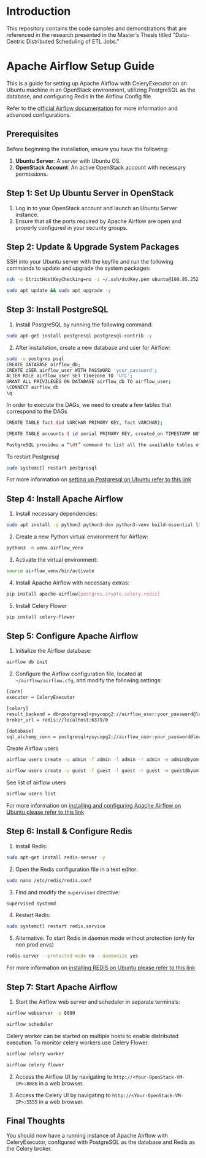
# Introduction

This repository contains the code samples and demonstrations that are referenced in the research presented in the Master’s Thesis titled "Data-Centric Distributed Scheduling of ETL Jobs." 

# Apache Airflow Setup Guide

This is a guide for setting up Apache Airflow with CeleryExecutor on an Ubuntu machine in an OpenStack environment, utilizing PostgreSQL as the database, and configuring Redis in the Airflow Config file. 

Refer to the [official Airflow documentation](https://airflow.apache.org/docs/apache-airflow/stable/) for more information and advanced configurations. 

## Prerequisites

Before beginning the installation, ensure you have the following:

1. **Ubuntu Server**: A server with Ubuntu OS.
2. **OpenStack Account**: An active OpenStack account with necessary permissions.

## Step 1: Set Up Ubuntu Server in OpenStack

1. Log in to your OpenStack account and launch an Ubuntu Server instance.
2. Ensure that all the ports required by Apache Airflow are open and properly configured in your security groups.

## Step 2: Update & Upgrade System Packages

SSH into your Ubuntu server with the keyfile and run the following commands to update and upgrade the system packages:

```sh
ssh -o StrictHostKeyChecking=no -i ~/.ssh/dcdKey.pem ubuntu@160.85.252.164
```

```sh
sudo apt update && sudo apt upgrade -y
```

## Step 3: Install PostgreSQL

1. Install PostgreSQL by running the following command:

```sh
sudo apt-get install postgresql postgresql-contrib -y
```

2. After installation, create a new database and user for Airflow:

```sh
sudo -u postgres psql
CREATE DATABASE airflow_db;
CREATE USER airflow_user WITH PASSWORD 'your_password';
ALTER ROLE airflow_user SET timezone TO 'UTC';
GRANT ALL PRIVILEGES ON DATABASE airflow_db TO airflow_user;
\CONNECT airflow_db
\q
```

In order to execute the DAGs, we need to create a few tables that correspond to the DAGs

```sh
CREATE TABLE fact (id VARCHAR PRIMARY KEY, fact VARCHAR);

CREATE TABLE accounts ( id serial PRIMARY KEY, created_on TIMESTAMP NOT NULL,  unit INT );

PostgreSQL provides a “\dt” command to list all the available tables of a database
```

To restart Postgresql
```sh
sudo systemctl restart postgresql
```

For more information on [setting up Postgresql on Ubuntu refer to this link](https://www.digitalocean.com/community/tutorials/how-to-install-postgresql-on-ubuntu-22-04-quickstart)

## Step 4: Install Apache Airflow

1. Install necessary dependencies:

```sh
sudo apt install -y python3 python3-dev python3-venv build-essential libssl-dev libffi-dev libmysqlclient-dev libxml2-dev libxslt1-dev libssl-dev libffi-dev zlib1g-dev
```

2. Create a new Python virtual environment for Airflow:

```sh
python3 -m venv airflow_venv
```

3. Activate the virtual environment:

```sh
source airflow_venv/bin/activate
```

4. Install Apache Airflow with necessary extras:

```sh
pip install apache-airflow[postgres,crypto,celery,redis]
```

5. Install Celery Flower

```sh
pip install celery-flower
```

## Step 5: Configure Apache Airflow

1. Initialize the Airflow database:

```sh
airflow db init
```

2. Configure the Airflow configuration file, located at `~/airflow/airflow.cfg`, and modify the following settings:

```sh
[core]
executor = CeleryExecutor

[celery]
result_backend = db+postgresql+psycopg2://airflow_user:your_password@localhost/airflow_db
broker_url = redis://localhost:6379/0

[database]
sql_alchemy_conn = postgresql+psycopg2://airflow_user:your_password@localhost/airflow_db
```

Create Airflow users

```sh
airflow users create -u admin -f admin -l admin -r admin -e admin@byom.de

airflow users create -u guest -f guest -l guest -r guest -e guest@byom.de
```

See list of airflow users

```sh
airflow users list
```

For more information on [installing and configuring Apache Airflow on Ubuntu please refer to this link](
https://medium.com/international-school-of-ai-data-science/setting-up-apache-airflow-in-ubuntu-324cfcee1427)

## Step 6: Install & Configure Redis

1. Install Redis:

```sh
sudo apt-get install redis-server -y
```

2. Open the Redis configuration file in a text editor:

```sh
sudo nano /etc/redis/redis.conf
```

3. Find and modify the `supervised` directive:

```sh
supervised systemd
```

4. Restart Redis:

```sh
sudo systemctl restart redis.service
```

5. Alternative: To start Redis in daemon mode without protection (only for non prod envs)

```sh
redis-server --protected-mode no --daemonize yes 
```

For more information on [installing REDIS on Ubuntu please refer to this link](https://www.digitalocean.com/community/tutorials/how-to-install-and-secure-redis-on-ubuntu-22-04)

## Step 7: Start Apache Airflow

1. Start the Airflow web server and scheduler in separate terminals:

```sh
airflow webserver -p 8080
```

```sh
airflow scheduler
```

Celery worker can be started on multiple hosts to enable distributed execution.
To monitor celery workers use Celery Flower.

```sh
airflow celery worker

airflow celery flower
```

2. Access the Airflow UI by navigating to `http://<Your-OpenStack-VM-IP>:8080` in a web browser.
   
3. Access the Celery UI by navigating to `http://<Your-OpenStack-VM-IP>:5555` in a web browser.

## Final Thoughts

You should now have a running instance of Apache Airflow with CeleryExecutor, configured with PostgreSQL as the database and Redis as the Celery broker. 
